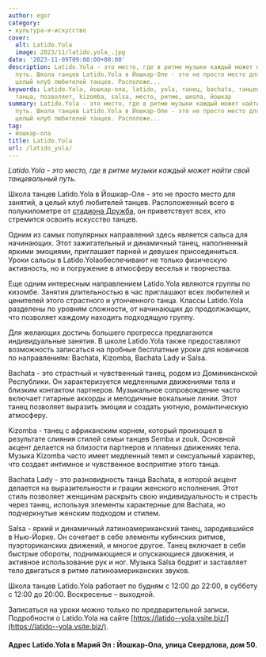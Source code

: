```yaml
---
author: egor
category:
- культура-и-искусство
cover:
  alt: Latido.Yola
  image: 2023/11/latido.yola_.jpg
date: '2023-11-09T09:00:00+00:00'
description: Latido.Yola - это место, где в ритме музыки каждый может найти свой танцевальный
  путь. Школа танцев Latido.Yola в Йошкар-Оле - это не просто место для занятий, а
  целый клуб любителей танцев. Расположе...
keywords: Latido.Yola, йошкар-ола, latido, yola, танец, bachata, танцев, это, уроки,
  танца, позволяет, kizomba, salsa, место, ритме, школа, йошкар
summary: Latido.Yola - это место, где в ритме музыки каждый может найти свой танцевальный
  путь. Школа танцев Latido.Yola в Йошкар-Оле - это не просто место для занятий, а
  целый клуб любителей танцев. Расположе...
tag:
- йошкар-ола
title: Latido.Yola
url: /latido_yola/
---
```


_Latido.Yola - это место, где в ритме музыки каждый может найти свой танцевальный путь._

Школа танцев Latido.Yola в Йошкар-Оле - это не просто место для занятий, а целый клуб любителей танцев. Расположенный всего в полукилометре от [стадиона Дружба](/stadion-druzhba/), он приветствует всех, кто стремится освоить искусство танцев.

Одним из самых популярных направлений здесь является сальса для начинающих. Этот зажигательный и динамичный танец, наполненный яркими эмоциями, приглашает парней и девушек присоединиться. Уроки сальсы в Latido.Yolaобеспечивают не только физическую активность, но и погружение в атмосферу веселья и творчества.

Еще одним интересным направлением Latido.Yola являются группы по кизомбе. Занятия длительностью в час приглашают всех любителей и ценителей этого страстного и утонченного танца. Классы Latido.Yola разделены по уровням сложности, от начинающих до продолжающих, что позволяет каждому находить подходящую группу.

Для желающих достичь большего прогресса предлагаются индивидуальные занятия. В школе Latido.Yola также предоставляют возможность записаться на пробные бесплатные уроки для новичков по направлениям: Bachata, Kizomba, Bachata Lady и Salsa.

Bachata - это страстный и чувственный танец, родом из Доминиканской Республики. Он характеризуется медленными движениями тела и близким контактом партнеров. Музыкальное сопровождение часто включает гитарные аккорды и мелодичные вокальные линии. Этот танец позволяет выразить эмоции и создать уютную, романтическую атмосферу.

Kizomba - танец с африканским корнем, который произошел в результате слияния стилей семьи танцев Semba и zouk. Основной акцент делается на близости партнеров и плавных движениях тела. Музыка Kizomba часто имеет медленный темп и сексуальный характер, что создает интимное и чувственное восприятие этого танца.

Bachata Lady - это разновидность танца Bachata, в которой акцент делается на выразительности и грации женского исполнения. Этот стиль позволяет женщинам раскрыть свою индивидуальность и страсть через танец, используя элементы характерные для Bachata, но подчеркнутые женским подходом и стилем.

Salsa - яркий и динамичный латиноамериканский танец, зародившийся в Нью-Йорке. Он сочетает в себе элементы кубинских ритмов, пуэрториканских движений, и многое другое. Танец включает в себя быстрые обороты, поднимающиеся и опускающиеся движения, и активное использование рук и ног. Музыка Salsa бодрит и заставляет тело двигаться в ритме латиноамериканских звуков.

Школа танцев Latido.Yola работает по будням с 12:00 до 22:00, в субботу с 12:00 до 20:00. Воскресенье – выходной.

Записаться на уроки можно только по предварительной записи. Подробности о Latido.Yola на сайте [https://latido--yola.vsite.biz/](https://latido--yola.vsite.biz/).

#### Адрес Latido.Yola в Марий Эл : Йошкар-Ола, улица Свердлова, дом 50.